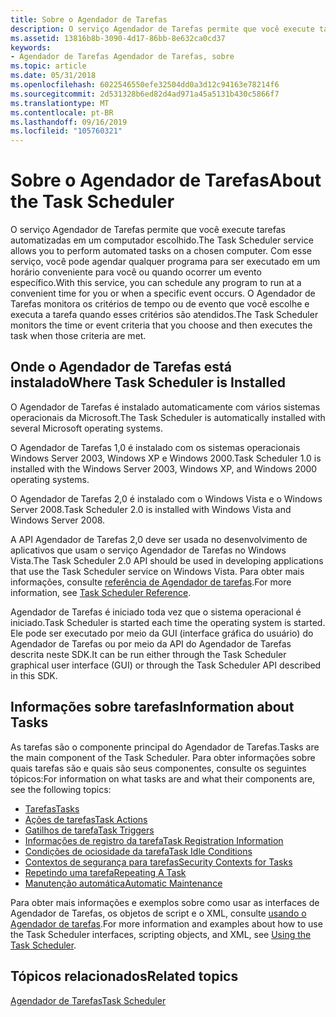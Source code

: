 ```yaml
---
title: Sobre o Agendador de Tarefas
description: O serviço Agendador de Tarefas permite que você execute tarefas automatizadas em um computador escolhido.
ms.assetid: 13816b8b-3090-4d17-86bb-8e632ca0cd37
keywords:
- Agendador de Tarefas Agendador de Tarefas, sobre
ms.topic: article
ms.date: 05/31/2018
ms.openlocfilehash: 6022546550efe32504dd0a3d12c94163e78214f6
ms.sourcegitcommit: 2d531328b6ed82d4ad971a45a5131b430c5866f7
ms.translationtype: MT
ms.contentlocale: pt-BR
ms.lasthandoff: 09/16/2019
ms.locfileid: "105760321"
---
```

# <a name="about-the-task-scheduler"></a><span data-ttu-id="5a454-104">Sobre o Agendador de Tarefas</span><span class="sxs-lookup"><span data-stu-id="5a454-104">About the Task Scheduler</span></span>

<span data-ttu-id="5a454-105">O serviço Agendador de Tarefas permite que você execute tarefas automatizadas em um computador escolhido.</span><span class="sxs-lookup"><span data-stu-id="5a454-105">The Task Scheduler service allows you to perform automated tasks on a chosen computer.</span></span> <span data-ttu-id="5a454-106">Com esse serviço, você pode agendar qualquer programa para ser executado em um horário conveniente para você ou quando ocorrer um evento específico.</span><span class="sxs-lookup"><span data-stu-id="5a454-106">With this service, you can schedule any program to run at a convenient time for you or when a specific event occurs.</span></span> <span data-ttu-id="5a454-107">O Agendador de Tarefas monitora os critérios de tempo ou de evento que você escolhe e executa a tarefa quando esses critérios são atendidos.</span><span class="sxs-lookup"><span data-stu-id="5a454-107">The Task Scheduler monitors the time or event criteria that you choose and then executes the task when those criteria are met.</span></span>

## <a name="where-task-scheduler-is-installed"></a><span data-ttu-id="5a454-108">Onde o Agendador de Tarefas está instalado</span><span class="sxs-lookup"><span data-stu-id="5a454-108">Where Task Scheduler is Installed</span></span>

<span data-ttu-id="5a454-109">O Agendador de Tarefas é instalado automaticamente com vários sistemas operacionais da Microsoft.</span><span class="sxs-lookup"><span data-stu-id="5a454-109">The Task Scheduler is automatically installed with several Microsoft operating systems.</span></span>

<span data-ttu-id="5a454-110">O Agendador de Tarefas 1,0 é instalado com os sistemas operacionais Windows Server 2003, Windows XP e Windows 2000.</span><span class="sxs-lookup"><span data-stu-id="5a454-110">Task Scheduler 1.0 is installed with the Windows Server 2003, Windows XP, and Windows 2000 operating systems.</span></span>

<span data-ttu-id="5a454-111">O Agendador de Tarefas 2,0 é instalado com o Windows Vista e o Windows Server 2008.</span><span class="sxs-lookup"><span data-stu-id="5a454-111">Task Scheduler 2.0 is installed with Windows Vista and Windows Server 2008.</span></span>

<span data-ttu-id="5a454-112">A API Agendador de Tarefas 2,0 deve ser usada no desenvolvimento de aplicativos que usam o serviço Agendador de Tarefas no Windows Vista.</span><span class="sxs-lookup"><span data-stu-id="5a454-112">The Task Scheduler 2.0 API should be used in developing applications that use the Task Scheduler service on Windows Vista.</span></span> <span data-ttu-id="5a454-113">Para obter mais informações, consulte [referência de Agendador de tarefas](task-scheduler-reference.md).</span><span class="sxs-lookup"><span data-stu-id="5a454-113">For more information, see [Task Scheduler Reference](task-scheduler-reference.md).</span></span>

<span data-ttu-id="5a454-114">Agendador de Tarefas é iniciado toda vez que o sistema operacional é iniciado.</span><span class="sxs-lookup"><span data-stu-id="5a454-114">Task Scheduler is started each time the operating system is started.</span></span> <span data-ttu-id="5a454-115">Ele pode ser executado por meio da GUI (interface gráfica do usuário) do Agendador de Tarefas ou por meio da API do Agendador de Tarefas descrita neste SDK.</span><span class="sxs-lookup"><span data-stu-id="5a454-115">It can be run either through the Task Scheduler graphical user interface (GUI) or through the Task Scheduler API described in this SDK.</span></span>

## <a name="information-about-tasks"></a><span data-ttu-id="5a454-116">Informações sobre tarefas</span><span class="sxs-lookup"><span data-stu-id="5a454-116">Information about Tasks</span></span>

<span data-ttu-id="5a454-117">As tarefas são o componente principal do Agendador de Tarefas.</span><span class="sxs-lookup"><span data-stu-id="5a454-117">Tasks are the main component of the Task Scheduler.</span></span> <span data-ttu-id="5a454-118">Para obter informações sobre quais tarefas são e quais são seus componentes, consulte os seguintes tópicos:</span><span class="sxs-lookup"><span data-stu-id="5a454-118">For information on what tasks are and what their components are, see the following topics:</span></span>

-   [<span data-ttu-id="5a454-119">Tarefas</span><span class="sxs-lookup"><span data-stu-id="5a454-119">Tasks</span></span>](tasks.md)
-   [<span data-ttu-id="5a454-120">Ações de tarefas</span><span class="sxs-lookup"><span data-stu-id="5a454-120">Task Actions</span></span>](task-actions.md)
-   [<span data-ttu-id="5a454-121">Gatilhos de tarefa</span><span class="sxs-lookup"><span data-stu-id="5a454-121">Task Triggers</span></span>](task-triggers.md)
-   [<span data-ttu-id="5a454-122">Informações de registro da tarefa</span><span class="sxs-lookup"><span data-stu-id="5a454-122">Task Registration Information</span></span>](task-registration-information.md)
-   [<span data-ttu-id="5a454-123">Condições de ociosidade da tarefa</span><span class="sxs-lookup"><span data-stu-id="5a454-123">Task Idle Conditions</span></span>](task-idle-conditions.md)
-   [<span data-ttu-id="5a454-124">Contextos de segurança para tarefas</span><span class="sxs-lookup"><span data-stu-id="5a454-124">Security Contexts for Tasks</span></span>](security-contexts-for-running-tasks.md)
-   [<span data-ttu-id="5a454-125">Repetindo uma tarefa</span><span class="sxs-lookup"><span data-stu-id="5a454-125">Repeating A Task</span></span>](repeating-a-task.md)
-   [<span data-ttu-id="5a454-126">Manutenção automática</span><span class="sxs-lookup"><span data-stu-id="5a454-126">Automatic Maintenance</span></span>](task-maintenence.md)

<span data-ttu-id="5a454-127">Para obter mais informações e exemplos sobre como usar as interfaces de Agendador de Tarefas, os objetos de script e o XML, consulte [usando o Agendador de tarefas](using-the-task-scheduler.md).</span><span class="sxs-lookup"><span data-stu-id="5a454-127">For more information and examples about how to use the Task Scheduler interfaces, scripting objects, and XML, see [Using the Task Scheduler](using-the-task-scheduler.md).</span></span>

## <a name="related-topics"></a><span data-ttu-id="5a454-128">Tópicos relacionados</span><span class="sxs-lookup"><span data-stu-id="5a454-128">Related topics</span></span>

<dl> <dt>

[<span data-ttu-id="5a454-129">Agendador de Tarefas</span><span class="sxs-lookup"><span data-stu-id="5a454-129">Task Scheduler</span></span>](task-scheduler-start-page.md)
</dt> </dl>

 

 




